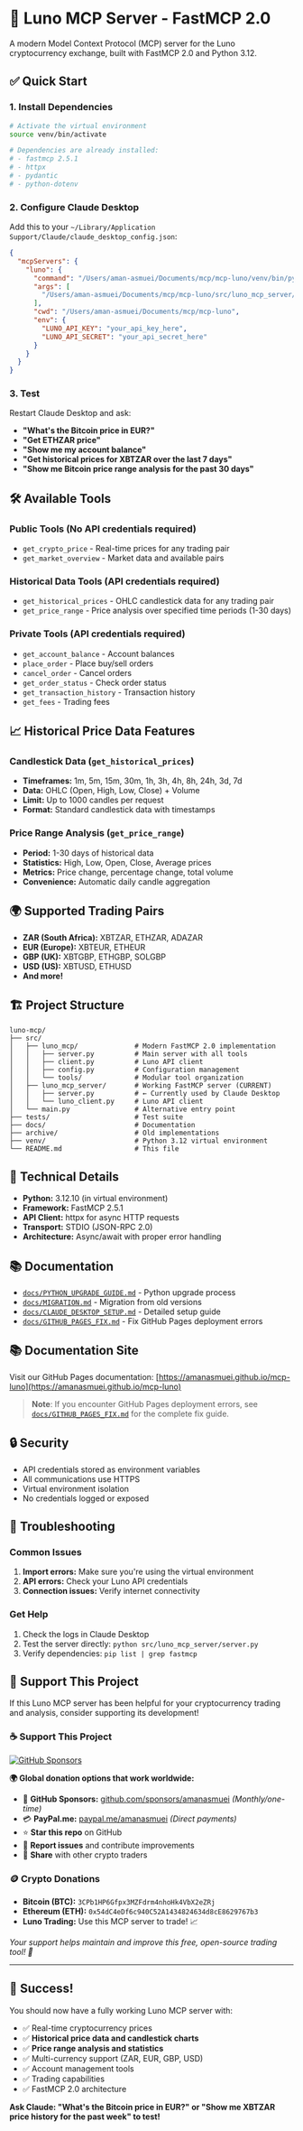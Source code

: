 # 🚀 Luno MCP Server - FastMCP 2.0

A modern Model Context Protocol (MCP) server for the Luno cryptocurrency exchange, built with FastMCP 2.0 and Python 3.12.

## ✅ Quick Start

### 1. Install Dependencies

```bash
# Activate the virtual environment
source venv/bin/activate

# Dependencies are already installed:
# - fastmcp 2.5.1
# - httpx
# - pydantic
# - python-dotenv
```

### 2. Configure Claude Desktop

Add this to your `~/Library/Application Support/Claude/claude_desktop_config.json`:

```json
{
  "mcpServers": {
    "luno": {
      "command": "/Users/aman-asmuei/Documents/mcp/mcp-luno/venv/bin/python",
      "args": [
        "/Users/aman-asmuei/Documents/mcp/mcp-luno/src/luno_mcp_server/server.py"
      ],
      "cwd": "/Users/aman-asmuei/Documents/mcp/mcp-luno",
      "env": {
        "LUNO_API_KEY": "your_api_key_here",
        "LUNO_API_SECRET": "your_api_secret_here"
      }
    }
  }
}
```

### 3. Test

Restart Claude Desktop and ask:
- **"What's the Bitcoin price in EUR?"**
- **"Get ETHZAR price"**
- **"Show me my account balance"**
- **"Get historical prices for XBTZAR over the last 7 days"**
- **"Show me Bitcoin price range analysis for the past 30 days"**

## 🛠️ Available Tools

### Public Tools (No API credentials required)
- `get_crypto_price` - Real-time prices for any trading pair
- `get_market_overview` - Market data and available pairs

### Historical Data Tools (API credentials required)
- `get_historical_prices` - OHLC candlestick data for any trading pair
- `get_price_range` - Price analysis over specified time periods (1-30 days)

### Private Tools (API credentials required)
- `get_account_balance` - Account balances
- `place_order` - Place buy/sell orders
- `cancel_order` - Cancel orders
- `get_order_status` - Check order status
- `get_transaction_history` - Transaction history
- `get_fees` - Trading fees

## 📈 Historical Price Data Features

### Candlestick Data (`get_historical_prices`)
- **Timeframes:** 1m, 5m, 15m, 30m, 1h, 3h, 4h, 8h, 24h, 3d, 7d
- **Data:** OHLC (Open, High, Low, Close) + Volume
- **Limit:** Up to 1000 candles per request
- **Format:** Standard candlestick data with timestamps

### Price Range Analysis (`get_price_range`)
- **Period:** 1-30 days of historical data
- **Statistics:** High, Low, Open, Close, Average prices
- **Metrics:** Price change, percentage change, total volume
- **Convenience:** Automatic daily candle aggregation

## 🌍 Supported Trading Pairs

- **ZAR (South Africa):** XBTZAR, ETHZAR, ADAZAR
- **EUR (Europe):** XBTEUR, ETHEUR
- **GBP (UK):** XBTGBP, ETHGBP, SOLGBP
- **USD (US):** XBTUSD, ETHUSD
- **And more!**

## 🏗️ Project Structure

```
luno-mcp/
├── src/
│   ├── luno_mcp/              # Modern FastMCP 2.0 implementation
│   │   ├── server.py          # Main server with all tools
│   │   ├── client.py          # Luno API client
│   │   ├── config.py          # Configuration management
│   │   └── tools/             # Modular tool organization
│   ├── luno_mcp_server/       # Working FastMCP server (CURRENT)
│   │   ├── server.py          # ← Currently used by Claude Desktop
│   │   └── luno_client.py     # Luno API client
│   └── main.py                # Alternative entry point
├── tests/                     # Test suite
├── docs/                      # Documentation
├── archive/                   # Old implementations
├── venv/                      # Python 3.12 virtual environment
└── README.md                  # This file
```

## 🔧 Technical Details

- **Python:** 3.12.10 (in virtual environment)
- **Framework:** FastMCP 2.5.1
- **API Client:** httpx for async HTTP requests
- **Transport:** STDIO (JSON-RPC 2.0)
- **Architecture:** Async/await with proper error handling

## 📚 Documentation

- [`docs/PYTHON_UPGRADE_GUIDE.md`](docs/PYTHON_UPGRADE_GUIDE.md) - Python upgrade process
- [`docs/MIGRATION.md`](docs/MIGRATION.md) - Migration from old versions
- [`docs/CLAUDE_DESKTOP_SETUP.md`](docs/CLAUDE_DESKTOP_SETUP.md) - Detailed setup guide
- [`docs/GITHUB_PAGES_FIX.md`](docs/GITHUB_PAGES_FIX.md) - Fix GitHub Pages deployment errors

## 📚 Documentation Site

Visit our GitHub Pages documentation: [https://amanasmuei.github.io/mcp-luno](https://amanasmuei.github.io/mcp-luno)

> **Note**: If you encounter GitHub Pages deployment errors, see [`docs/GITHUB_PAGES_FIX.md`](docs/GITHUB_PAGES_FIX.md) for the complete fix guide.

## 🔒 Security

- API credentials stored as environment variables
- All communications use HTTPS
- Virtual environment isolation
- No credentials logged or exposed

## 🚨 Troubleshooting

### Common Issues

1. **Import errors:** Make sure you're using the virtual environment
2. **API errors:** Check your Luno API credentials
3. **Connection issues:** Verify internet connectivity

### Get Help

1. Check the logs in Claude Desktop
2. Test the server directly: `python src/luno_mcp_server/server.py`
3. Verify dependencies: `pip list | grep fastmcp`

## 💖 Support This Project

If this Luno MCP server has been helpful for your cryptocurrency trading and analysis, consider supporting its development!

### ☕ Support This Project

[![GitHub Sponsors](https://img.shields.io/badge/sponsor-30363D?style=for-the-badge&logo=GitHub-Sponsors&logoColor=#EA4AAA)](https://github.com/sponsors/amanasmuei)

**🌍 Global donation options that work worldwide:**
- 💖 **GitHub Sponsors:** [github.com/sponsors/amanasmuei](https://github.com/sponsors/amanasmuei) *(Monthly/one-time)*
- 💳 **PayPal.me:** [paypal.me/amanasmuei](https://paypal.me/amanasmuei) *(Direct payments)*
- ⭐ **Star this repo** on GitHub
- 🐛 **Report issues** and contribute improvements
- 📢 **Share** with other crypto traders

### 🪙 Crypto Donations
- **Bitcoin (BTC):** `3CPb1HP6Gfpx3MZFdrm4nhoHk4VbX2eZRj`
- **Ethereum (ETH):** `0x54dC4eDf6c940C52A1434824634d8cE8629767b3`
- **Luno Trading:** Use this MCP server to trade! 📈

*Your support helps maintain and improve this free, open-source trading tool! 🚀*

---

## 🎉 Success!

You should now have a fully working Luno MCP server with:
- ✅ Real-time cryptocurrency prices
- ✅ **Historical price data and candlestick charts**
- ✅ **Price range analysis and statistics**
- ✅ Multi-currency support (ZAR, EUR, GBP, USD)
- ✅ Account management tools
- ✅ Trading capabilities
- ✅ FastMCP 2.0 architecture

**Ask Claude: "What's the Bitcoin price in EUR?" or "Show me XBTZAR price history for the past week" to test!**
